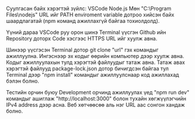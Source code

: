 Суулгасан байх хэрэгтэй зүйлс:
VSCode
Node.js
Мөн "C:\Program Files\nodejs" URL ийг PATH enviroment variable дотроо хийсэн байх шаардлагатай (npm команд ажиллахгүй байгаа тохиолдолд).

Үүний дараа VSCode руу орон шинэ Terminal үүсгэн Github ийн Repository доторх Code хэсгээс HTTPS URL ийг хуулж авна.

Шинээр үүсгэсэн Terminal дотор git clone "url" гэх командыг ажиллуулна.
Ингэснээр эх кодыг өөрийн компьютер дээр хуулж авна.
Кодыг ажиллуулахын тулд хэрэгтэй файлуудыг татаж авна.
Татаж авах хэрэгтэй файлууд package-lock.json дотор бичигдсэн байгаа тул Terminal дээр "npm install" командыг ажиллуулснаар код ажиллахад бэлэн болно.

Тестийн орчин буюу Development орчинд ажиллуулах үед "npm run dev" командыг ашиглаж "http://localhost:3000" болон тухайн хөгжүүлэгчийн IPv4 address дээр асна.
Веб хөтчөөсөө аль нэг URL аас сонгон хандаж болно.
